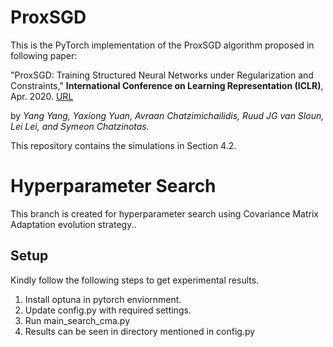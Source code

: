 # ProxSGD
This is the PyTorch implementation of the ProxSGD algorithm proposed in following paper:

"ProxSGD: Training Structured Neural Networks under Regularization and Constraints," **International Conference on Learning Representation (ICLR)**, Apr. 2020. [URL](https://openreview.net/forum?id=HygpthEtvr)

by *Yang Yang, Yaxiong Yuan, Avraan Chatzimichailidis, Ruud JG van Sloun, Lei Lei, and Symeon Chatzinotas.*

This repository contains the simulations in Section 4.2.

# Hyperparameter Search
This branch is created for hyperparameter search using Covariance Matrix Adaptation evolution strategy..

## Setup
Kindly follow the following steps to get experimental results.

1. Install optuna in pytorch enviornment.
2. Update config.py with required settings.
3. Run main_search_cma.py 
4. Results can be seen in directory mentioned in config.py


